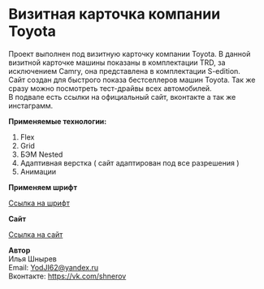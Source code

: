 # Визитная карточка компании Toyota

Проект выполнен под визитную карточку компании Toyota. В данной визитной карточке машины показаны в комплектации TRD, за исключением Camry, она представлена в комплектации S-edition.   
Сайт создан для быстрого показа бестселлеров машин Toyota. Так же сразу можно посмотреть тест-драйвы всех автомобилей.  
В подвале есть ссылки на официальный сайт, вконтакте а так же инстаграмм.  

**Применяемые технологии:**
1) Flex
2) Grid
3) БЭМ Nested
4) Адаптивная верстка ( сайт адаптирован под все разрешения )
5) Анимации

**Применяем шрифт**  

[Ссылка на шрифт](https://rsms.me/inter/)  

**Сайт**

[Ссылка на сайт](https://yodji27.github.io/toyota-card/)

**Автор**  
Илья Шнырев  
Email: YodJI62@yandex.ru  
Вконтакте: https://vk.com/shnerov  
